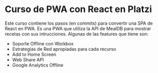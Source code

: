 # Curso de PWA con React en Platzi

Este curso contiene los pasos (en commits) para convertir una SPA de React en PWA.
Es una PWA que utiliza la API de MealDB para mostrar recetas con sus intrucciones. Algunas de las features que tiene son:
</br>
* Soporte Offline con Workbox
* Estrategias de Red apropiadas para cada recurso
* Add to Home Screen
* Web Share API
* Google Analytics Offline